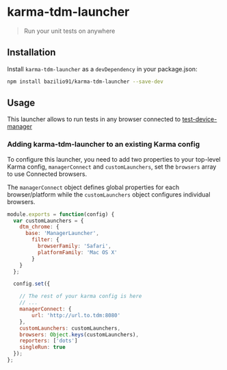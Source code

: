 # karma-tdm-launcher

> Run your unit tests on anywhere

## Installation

Install `karma-tdm-launcher` as a `devDependency` in your package.json:

```bash
npm install bazilio91/karma-tdm-launcher --save-dev
```

## Usage

This launcher allows to run tests in any browser connected to [test-device-manager](https://github.com/karma-runner/test-device-manager) 

### Adding karma-tdm-launcher to an existing Karma config

To configure this launcher, you need to add two properties to your top-level Karma config, `managerConnect` and `customLaunchers`, set the `browsers` array to use Connected browsers.

The `managerConnect` object defines global properties for each browser/platform while the `customLaunchers` object configures individual browsers.

```js
module.exports = function(config) {
  var customLaunchers = {
    dtm_chrome: {
      base: 'ManagerLauncher',
        filter: {
          browserFamily: 'Safari',
          platformFamily: 'Mac OS X'
        }
    }
  };

  config.set({

    // The rest of your karma config is here
    // ...
    managerConnect: {
        url: 'http://url.to.tdm:8080'
    },
    customLaunchers: customLaunchers,
    browsers: Object.keys(customLaunchers),
    reporters: ['dots']
    singleRun: true
  });
};
```